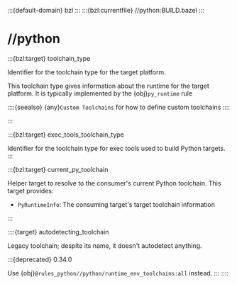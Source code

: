 :::{default-domain} bzl
:::
:::{bzl:currentfile} //python:BUILD.bazel
:::

# //python

:::{bzl:target} toolchain_type

Identifier for the toolchain type for the target platform.

This toolchain type gives information about the runtime for the target platform.
It is typically implemented by the {obj}`py_runtime` rule

::::{seealso}
{any}`Custom Toolchains` for how to define custom toolchains
::::

:::

:::{bzl:target} exec_tools_toolchain_type

Identifier for the toolchain type for exec tools used to build Python targets.
:::

:::{bzl:target} current_py_toolchain

Helper target to resolve to the consumer's current Python toolchain. This target
provides:

* `PyRuntimeInfo`: The consuming target's target toolchain information

:::

::::{target} autodetecting_toolchain

Legacy toolchain; despite its name, it doesn't autodetect anything.

:::{deprecated} 0.34.0

Use {obj}`@rules_python//python/runtime_env_toolchains:all` instead.
:::
::::

